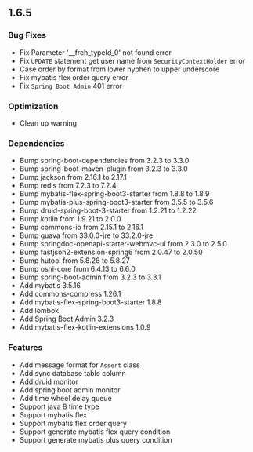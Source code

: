 ## 1.6.5

### Bug Fixes

 * Fix Parameter '__frch_typeId_0' not found error
 * Fix `UPDATE` statement get user name from `SecurityContextHolder` error
 * Case order by format from lower hyphen to upper underscore
 * Fix mybatis flex order query error
 * Fix `Spring Boot Admin` 401 error

### Optimization

 * Clean up warning

### Dependencies

 * Bump spring-boot-dependencies from 3.2.3 to 3.3.0
 * Bump spring-boot-maven-plugin from 3.2.3 to 3.3.0
 * Bump jackson from 2.16.1 to 2.17.1
 * Bump redis from 7.2.3 to 7.2.4
 * Bump mybatis-flex-spring-boot3-starter from 1.8.8 to 1.8.9
 * Bump mybatis-plus-spring-boot3-starter from 3.5.5 to 3.5.6
 * Bump druid-spring-boot-3-starter from 1.2.21 to 1.2.22
 * Bump kotlin from 1.9.21 to 2.0.0
 * Bump commons-io from 2.15.1 to 2.16.1
 * Bump guava from 33.0.0-jre to 33.2.0-jre
 * Bump springdoc-openapi-starter-webmvc-ui from 2.3.0 to 2.5.0
 * Bump fastjson2-extension-spring6 from 2.0.47 to 2.0.50
 * Bump hutool from 5.8.26 to 5.8.27
 * Bump oshi-core from 6.4.13 to 6.6.0
 * Bump spring-boot-admin from 3.2.3 to 3.3.1
 * Add mybatis 3.5.16
 * Add commons-compress 1.26.1
 * Add mybatis-flex-spring-boot3-starter 1.8.8
 * Add lombok
 * Add Spring Boot Admin 3.2.3
 * Add mybatis-flex-kotlin-extensions 1.0.9

### Features

 * Add message format for `Assert` class
 * Add sync database table column
 * Add druid monitor
 * Add spring boot admin monitor
 * Add time wheel delay queue
 * Support java 8 time type
 * Support mybatis flex
 * Support mybatis flex order query
 * Support generate mybatis flex query condition
 * Support generate mybatis plus query condition
